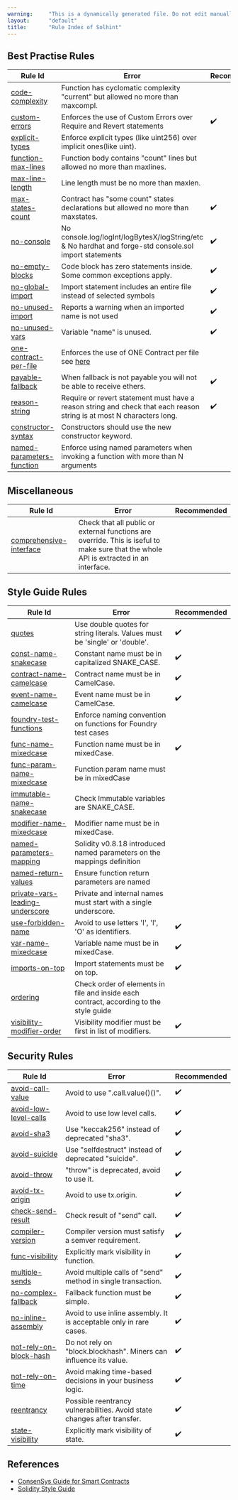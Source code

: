 ```yaml
---
warning:     "This is a dynamically generated file. Do not edit manually."
layout:      "default"
title:       "Rule Index of Solhint"
---
```


## Best Practise Rules

| Rule Id                                                                  | Error                                                                                                                                      | Recommended |
| ------------------------------------------------------------------------ | ------------------------------------------------------------------------------------------------------------------------------------------ | ----------- |
| [code-complexity](./rules/best-practises/code-complexity.md)             | Function has cyclomatic complexity "current" but allowed no more than maxcompl.                                                            |             |
| [custom-errors](./rules/best-practises/custom-errors.md)                 | Enforces the use of Custom Errors over Require and Revert statements                                                                       | ✔️          |
| [explicit-types](./rules/best-practises/explicit-types.md)               | Enforce explicit types (like uint256) over implicit ones(like uint).                                                                       |             |
| [function-max-lines](./rules/best-practises/function-max-lines.md)       | Function body contains "count" lines but allowed no more than maxlines.                                                                    |             |
| [max-line-length](./rules/best-practises/max-line-length.md)             | Line length must be no more than maxlen.                                                                                                   |             |
| [max-states-count](./rules/best-practises/max-states-count.md)           | Contract has "some count" states declarations but allowed no more than maxstates.                                                          | ✔️          |
| [no-console](./rules/best-practises/no-console.md)                       | No console.log/logInt/logBytesX/logString/etc & No hardhat and forge-std console.sol import statements                                     | ✔️          |
| [no-empty-blocks](./rules/best-practises/no-empty-blocks.md)             | Code block has zero statements inside. Some common exceptions apply.                                                                       | ✔️          |
| [no-global-import](./rules/best-practises/no-global-import.md)           | Import statement includes an entire file instead of selected symbols                                                                       | ✔️          |
| [no-unused-import](./rules/best-practises/no-unused-import.md)           | Reports a warning when an imported name is not used                                                                                        | ✔️          |
| [no-unused-vars](./rules/best-practises/no-unused-vars.md)               | Variable "name" is unused.                                                                                                                 | ✔️          |
| [one-contract-per-file](./rules/best-practises/one-contract-per-file.md) | Enforces the use of ONE Contract per file see [here](https://docs.soliditylang.org/en/v0.8.21/style-guide.html#contract-and-library-names) |             |
| [payable-fallback](./rules/best-practises/payable-fallback.md)           | When fallback is not payable you will not be able to receive ethers.                                                                       | ✔️          |
| [reason-string](./rules/best-practises/reason-string.md)                 | Require or revert statement must have a reason string and check that each reason string is at most N characters long.                      | ✔️          |
| [constructor-syntax](./rules/best-practises/constructor-syntax.md)       | Constructors should use the new constructor keyword.                                                                                       |             |
| [named-parameters-function](./rules/naming/named-parameters-function.md) | Enforce using named parameters when invoking a function with more than N arguments                                                         |             |
        

## Miscellaneous

| Rule Id                                                                     | Error                                                                                                                                  | Recommended |
| --------------------------------------------------------------------------- | -------------------------------------------------------------------------------------------------------------------------------------- | ----------- |
| [comprehensive-interface](./rules/miscellaneous/comprehensive-interface.md) | Check that all public or external functions are override. This is iseful to make sure that the whole API is extracted in an interface. |             |
        

## Style Guide Rules

| Rule Id                                                                              | Error                                                                                  | Recommended |
| ------------------------------------------------------------------------------------ | -------------------------------------------------------------------------------------- | ----------- |
| [quotes](./rules/miscellaneous/quotes.md)                                            | Use double quotes for string literals. Values must be 'single' or 'double'.            | ✔️          |
| [const-name-snakecase](./rules/naming/const-name-snakecase.md)                       | Constant name must be in capitalized SNAKE_CASE.                                       | ✔️          |
| [contract-name-camelcase](./rules/naming/contract-name-camelcase.md)                 | Contract name must be in CamelCase.                                                    | ✔️          |
| [event-name-camelcase](./rules/naming/event-name-camelcase.md)                       | Event name must be in CamelCase.                                                       | ✔️          |
| [foundry-test-functions](./rules/naming/foundry-test-functions.md)                   | Enforce naming convention on functions for Foundry test cases                          |             |
| [func-name-mixedcase](./rules/naming/func-name-mixedcase.md)                         | Function name must be in mixedCase.                                                    | ✔️          |
| [func-param-name-mixedcase](./rules/naming/func-param-name-mixedcase.md)             | Function param name must be in mixedCase                                               |             |
| [immutable-name-snakecase](./rules/naming/immutable-name-snakecase.md)               | Check Immutable variables are SNAKE_CASE.                                              |             |
| [modifier-name-mixedcase](./rules/naming/modifier-name-mixedcase.md)                 | Modifier name must be in mixedCase.                                                    |             |
| [named-parameters-mapping](./rules/naming/named-parameters-mapping.md)               | Solidity v0.8.18 introduced named parameters on the mappings definition                |             |
| [named-return-values](./rules/naming/named-return-values.md)                         | Ensure function return parameters are named                                            |             |
| [private-vars-leading-underscore](./rules/naming/private-vars-leading-underscore.md) | Private and internal names must start with a single underscore.                        |             |
| [use-forbidden-name](./rules/naming/use-forbidden-name.md)                           | Avoid to use letters 'I', 'l', 'O' as identifiers.                                     | ✔️          |
| [var-name-mixedcase](./rules/naming/var-name-mixedcase.md)                           | Variable name must be in mixedCase.                                                    | ✔️          |
| [imports-on-top](./rules/order/imports-on-top.md)                                    | Import statements must be on top.                                                      | ✔️          |
| [ordering](./rules/order/ordering.md)                                                | Check order of elements in file and inside each contract, according to the style guide |             |
| [visibility-modifier-order](./rules/order/visibility-modifier-order.md)              | Visibility modifier must be first in list of modifiers.                                | ✔️          |
        

## Security Rules

| Rule Id                                                              | Error                                                                    | Recommended |
| -------------------------------------------------------------------- | ------------------------------------------------------------------------ | ----------- |
| [avoid-call-value](./rules/security/avoid-call-value.md)             | Avoid to use ".call.value()()".                                          | ✔️          |
| [avoid-low-level-calls](./rules/security/avoid-low-level-calls.md)   | Avoid to use low level calls.                                            | ✔️          |
| [avoid-sha3](./rules/security/avoid-sha3.md)                         | Use "keccak256" instead of deprecated "sha3".                            | ✔️          |
| [avoid-suicide](./rules/security/avoid-suicide.md)                   | Use "selfdestruct" instead of deprecated "suicide".                      | ✔️          |
| [avoid-throw](./rules/security/avoid-throw.md)                       | "throw" is deprecated, avoid to use it.                                  | ✔️          |
| [avoid-tx-origin](./rules/security/avoid-tx-origin.md)               | Avoid to use tx.origin.                                                  | ✔️          |
| [check-send-result](./rules/security/check-send-result.md)           | Check result of "send" call.                                             | ✔️          |
| [compiler-version](./rules/security/compiler-version.md)             | Compiler version must satisfy a semver requirement.                      | ✔️          |
| [func-visibility](./rules/security/func-visibility.md)               | Explicitly mark visibility in function.                                  | ✔️          |
| [multiple-sends](./rules/security/multiple-sends.md)                 | Avoid multiple calls of "send" method in single transaction.             | ✔️          |
| [no-complex-fallback](./rules/security/no-complex-fallback.md)       | Fallback function must be simple.                                        | ✔️          |
| [no-inline-assembly](./rules/security/no-inline-assembly.md)         | Avoid to use inline assembly. It is acceptable only in rare cases.       | ✔️          |
| [not-rely-on-block-hash](./rules/security/not-rely-on-block-hash.md) | Do not rely on "block.blockhash". Miners can influence its value.        | ✔️          |
| [not-rely-on-time](./rules/security/not-rely-on-time.md)             | Avoid making time-based decisions in your business logic.                | ✔️          |
| [reentrancy](./rules/security/reentrancy.md)                         | Possible reentrancy vulnerabilities. Avoid state changes after transfer. | ✔️          |
| [state-visibility](./rules/security/state-visibility.md)             | Explicitly mark visibility of state.                                     | ✔️          |
        

## References

- [ConsenSys Guide for Smart Contracts](https://consensys.github.io/smart-contract-best-practices/recommendations/)
- [Solidity Style Guide](http://solidity.readthedocs.io/en/develop/style-guide.html)
